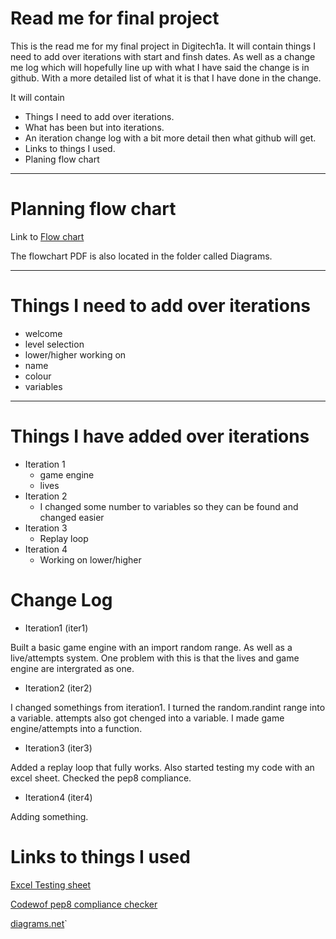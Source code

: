 # Read me for final project
This is the read me for my final project in Digitech1a. 
 It will contain things I need to add over iterations with start and finsh dates. As well as a change me log which will hopefully line up with what I have said the change is in github. With a more detailed list of what it is that I have done in the change.

It will contain
- Things I need to add over iterations.
- What has been but into iterations.
- An iteration change log with a bit more detail then what github will get.
- Links to things I used.
- Planing flow chart
___

# Planning flow chart
Link to [Flow chart](https://app.diagrams.net/#HCopperock%2FDigitech23%2Fmain%2FFinal%20Project%2FDiagrams%2FPlanning%20Flow%20Chart.drawio)

The flowchart PDF is also located in the folder called Diagrams.

---
# Things I need to add over iterations
- welcome
- level selection
- lower/higher  working on
- name
- colour
- variables
---

# Things I have added over iterations
- Iteration 1
    - game engine
    - lives
- Iteration 2
    - I changed some number to variables so they can be found and changed easier
- Iteration 3
    - Replay loop
- Iteration 4
    - Working on lower/higher

# Change Log
- Iteration1 (iter1)
  
Built a basic game engine with an import random range. As well as a live/attempts system. One problem with this is that the lives and game engine are intergrated as one.

- Iteration2 (iter2)

I changed somethings from iteration1. I turned the random.randint range into a variable. attempts also got chenged into a variable. I made game engine/attempts into a function. 

- Iteration3 (iter3)

Added a replay loop that fully works. Also started testing my code with an excel sheet. Checked the pep8 compliance.

- Iteration4 (iter4)

Adding something.


# Links to things I used
[Excel Testing sheet](https://wainuiomatahighschoolnz-my.sharepoint.com/:x:/g/personal/youc21091_wainuiomatahigh_school_nz/EREzvVQR2OVDjhWUyKZl1KkBwjHfARBMVTtOKgn_tOOe3Q?e=36WseQ)

[Codewof pep8 compliance checker](https://www.codewof.co.nz/style/python3/)

[diagrams.net](https://app.diagrams.net/)`